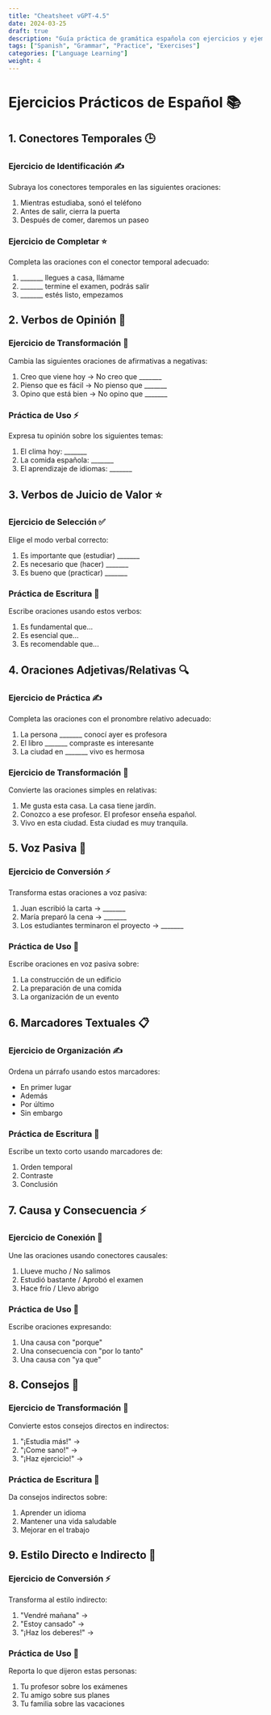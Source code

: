 ```yaml
---
title: "Cheatsheet vGPT-4.5"
date: 2024-03-25
draft: true
description: "Guía práctica de gramática española con ejercicios y ejemplos"
tags: ["Spanish", "Grammar", "Practice", "Exercises"]
categories: ["Language Learning"]
weight: 4
---
```


# Ejercicios Prácticos de Español 📚

## 1. Conectores Temporales 🕒

### Ejercicio de Identificación ✍️
Subraya los conectores temporales en las siguientes oraciones:
1. Mientras estudiaba, sonó el teléfono
2. Antes de salir, cierra la puerta
3. Después de comer, daremos un paseo

### Ejercicio de Completar ⭐
Completa las oraciones con el conector temporal adecuado:
1. _______ llegues a casa, llámame
2. _______ termine el examen, podrás salir
3. _______ estés listo, empezamos

## 2. Verbos de Opinión 💭

### Ejercicio de Transformación 🔄
Cambia las siguientes oraciones de afirmativas a negativas:
1. Creo que viene hoy → No creo que _______
2. Pienso que es fácil → No pienso que _______
3. Opino que está bien → No opino que _______

### Práctica de Uso ⚡
Expresa tu opinión sobre los siguientes temas:
1. El clima hoy: _______
2. La comida española: _______
3. El aprendizaje de idiomas: _______

## 3. Verbos de Juicio de Valor ⭐

### Ejercicio de Selección ✅
Elige el modo verbal correcto:
1. Es importante que (estudiar) _______
2. Es necesario que (hacer) _______
3. Es bueno que (practicar) _______

### Práctica de Escritura 📝
Escribe oraciones usando estos verbos:
1. Es fundamental que...
2. Es esencial que...
3. Es recomendable que...

## 4. Oraciones Adjetivas/Relativas 🔍

### Ejercicio de Práctica ✍️
Completa las oraciones con el pronombre relativo adecuado:
1. La persona _______ conocí ayer es profesora
2. El libro _______ compraste es interesante
3. La ciudad en _______ vivo es hermosa

### Ejercicio de Transformación 🔄
Convierte las oraciones simples en relativas:
1. Me gusta esta casa. La casa tiene jardín.
2. Conozco a ese profesor. El profesor enseña español.
3. Vivo en esta ciudad. Esta ciudad es muy tranquila.

## 5. Voz Pasiva 🔄

### Ejercicio de Conversión ⚡
Transforma estas oraciones a voz pasiva:
1. Juan escribió la carta → _______
2. María preparó la cena → _______
3. Los estudiantes terminaron el proyecto → _______

### Práctica de Uso 📝
Escribe oraciones en voz pasiva sobre:
1. La construcción de un edificio
2. La preparación de una comida
3. La organización de un evento

## 6. Marcadores Textuales 📋

### Ejercicio de Organización ✍️
Ordena un párrafo usando estos marcadores:
- En primer lugar
- Además
- Por último
- Sin embargo

### Práctica de Escritura 📝
Escribe un texto corto usando marcadores de:
1. Orden temporal
2. Contraste
3. Conclusión

## 7. Causa y Consecuencia ⚡

### Ejercicio de Conexión 🔗
Une las oraciones usando conectores causales:
1. Llueve mucho / No salimos
2. Estudió bastante / Aprobó el examen
3. Hace frío / Llevo abrigo

### Práctica de Uso 📝
Escribe oraciones expresando:
1. Una causa con "porque"
2. Una consecuencia con "por lo tanto"
3. Una causa con "ya que"

## 8. Consejos 💬

### Ejercicio de Transformación 🔄
Convierte estos consejos directos en indirectos:
1. "¡Estudia más!" →
2. "¡Come sano!" →
3. "¡Haz ejercicio!" →

### Práctica de Escritura 📝
Da consejos indirectos sobre:
1. Aprender un idioma
2. Mantener una vida saludable
3. Mejorar en el trabajo

## 9. Estilo Directo e Indirecto 💫

### Ejercicio de Conversión ⚡
Transforma al estilo indirecto:
1. "Vendré mañana" →
2. "Estoy cansado" →
3. "¡Haz los deberes!" →

### Práctica de Uso 📝
Reporta lo que dijeron estas personas:
1. Tu profesor sobre los exámenes
2. Tu amigo sobre sus planes
3. Tu familia sobre las vacaciones